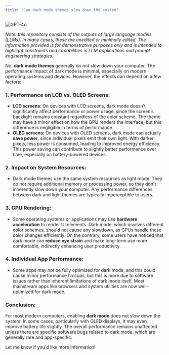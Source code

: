 ```yaml
---
title: "Can dark mode themes slow down the system"
---
```

![GPT-4o](https://img.shields.io/badge/GPT--4o-3333FF?style=for-the-badge&logo=openai&logoColor=white)



*Note: this repository consists of the outputs of large language models (LLMs). In many cases, these are unedited or minimally edited. The information provided is for demonstrative purposes only and is intended to highlight constraints and capabilities in LLM applications and prompt engineering strategies.*


No, **dark mode themes** generally do not slow down your computer. The performance impact of dark mode is minimal, especially on modern operating systems and devices. However, the effects can depend on a few factors:

### 1. **Performance on LCD vs. OLED Screens**:
   - **LCD screens**: On devices with LCD screens, dark mode doesn’t significantly affect performance or power usage, since the screen’s backlight remains constant regardless of the color scheme. The theme may have a minor effect on how the GPU renders the interface, but this difference is negligible in terms of performance.
   - **OLED screens**: On devices with OLED screens, dark mode can actually **save power**, since individual pixels emit their own light. With darker pixels, less power is consumed, leading to improved energy efficiency. This power saving can contribute to slightly better performance over time, especially on battery-powered devices.

### 2. **Impact on System Resources**:
   - Dark mode themes use the same system resources as light mode. They do not require additional memory or processing power, so they don't inherently slow down your computer. Any performance differences between dark and light themes are typically imperceptible to users.

### 3. **GPU Rendering**:
   - Some operating systems or applications may use **hardware acceleration** to render UI elements. Dark mode, which involves different color schemes, should not cause any slowdown, as GPUs handle these color changes efficiently. On the contrary, some users have noticed that dark mode can **reduce eye strain** and make long-term use more comfortable, indirectly enhancing user productivity.

### 4. **Individual App Performance**:
   - Some apps may not be fully optimized for dark mode, and this could cause minor performance hiccups, but this is more due to software issues rather than inherent limitations of dark mode itself. Most mainstream apps like browsers and system utilities are now well-optimized for dark mode.

### Conclusion:
For most modern computers, enabling **dark mode** does not slow down the system. In some cases, particularly with OLED displays, it may even improve battery life slightly. The overall performance remains unaffected unless there are specific software bugs related to dark mode, which are generally rare and app-specific.

Let me know if you'd like more information!